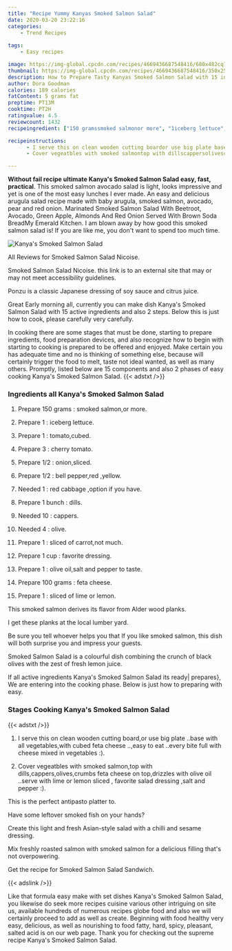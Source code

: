 ```yaml
---
title: "Recipe Yummy Kanyas Smoked Salmon Salad"
date: 2020-03-20 23:22:16
categories:
    - Trend Recipes
    
tags:
    - Easy recipes

image: https://img-global.cpcdn.com/recipes/4669436687548416/680x482cq70/kanyas-smoked-salmon-salad-recipe-main-photo.jpg
thumbnail: https://img-global.cpcdn.com/recipes/4669436687548416/350x250cq70/kanyas-smoked-salmon-salad-recipe-main-photo.jpg
description: How to Prepare Tasty Kanyas Smoked Salmon Salad with 15 ingredients and 2 stages of easy cooking.
author: Dora Goodman
calories: 189 calories
fatContent: 5 grams fat
preptime: PT13M
cooktime: PT2H
ratingvalue: 4.5
reviewcount: 1432
recipeingredient: ["150 gramssmoked salmonor more", "1iceberg lettuce", "1tomatocubed", "3cherry tomato", "1/2onionsliced", "1/2bell pepperred yellow", "1red cabbage option if you have", "1 bunchdills", "10cappers", "4olive", "1sliced of carrotnot much", "1 cupfavorite dressing", "1olive oilsalt and pepper to taste", "100 gramsfeta cheese", "1sliced of lime or lemon"]

recipeinstructions: 
      - I serve this on clean wooden cutting boardor use big plate base with all vegetableswith cubed feta cheese easy to eat every bite full with cheese mixed in vegetables  
      - Cover vegeatbles with smoked salmontop with dillscappersolivescrumbs feta cheese on topdrizzles with olive oil serve with lime or lemon sliced  favorite salad dressing salt and pepper 

---
```




**Without fail recipe ultimate Kanya&#39;s Smoked Salmon Salad easy, fast, practical**. This smoked salmon avocado salad is light, looks impressive and yet is one of the most easy lunches I ever made. An easy and delicious arugula salad recipe made with baby arugula, smoked salmon, avocado, pear and red onion. Marinated Smoked Salmon Salad With Beetroot, Avocado, Green Apple, Almonds And Red Onion Served With Brown Soda BreadMy Emerald Kitchen. I am blown away by how good this smoked salmon salad is! If you are like me, you don&#39;t want to spend too much time.


![Kanya&#39;s Smoked Salmon Salad](https://img-global.cpcdn.com/recipes/4669436687548416/680x482cq70/kanyas-smoked-salmon-salad-recipe-main-photo.jpg "Kanya&#39;s Smoked Salmon Salad")



All Reviews for Smoked Salmon Salad Nicoise.

Smoked Salmon Salad Nicoise. this link is to an external site that may or may not meet accessibility guidelines.

Ponzu is a classic Japanese dressing of soy sauce and citrus juice.


Great Early morning all, currently you can make dish Kanya&#39;s Smoked Salmon Salad with 15 active ingredients and also 2 steps. Below this is just how to cook, please carefully very carefully.

In cooking there are some stages that must be done, starting to prepare ingredients, food preparation devices, and also recognize how to begin with starting to cooking is prepared to be offered and enjoyed. Make certain you has adequate time and no is thinking of something else, because will certainly trigger the food to melt, taste not ideal wanted, as well as many others. Promptly, listed below are 15 components and also 2 phases of easy cooking Kanya&#39;s Smoked Salmon Salad.
{{< adstxt />}}

### Ingredients all Kanya&#39;s Smoked Salmon Salad


1. Prepare 150 grams : smoked salmon,or more.

1. Prepare 1 : iceberg lettuce.

1. Prepare 1 : tomato,cubed.

1. Prepare 3 : cherry tomato.

1. Prepare 1/2 : onion,sliced.

1. Prepare 1/2 : bell pepper,red ,yellow.

1. Needed 1 : red cabbage ,option if you have.

1. Prepare 1 bunch : dills.

1. Needed 10 : cappers.

1. Needed 4 : olive.

1. Prepare 1 : sliced of carrot,not much.

1. Prepare 1 cup : favorite dressing.

1. Prepare 1 : olive oil,salt and pepper to taste.

1. Prepare 100 grams : feta cheese.

1. Prepare 1 : sliced of lime or lemon.


This smoked salmon derives its flavor from Alder wood planks.

I get these planks at the local lumber yard.

Be sure you tell whoever helps you that If you like smoked salmon, this dish will both surprise you and impress your guests.

Smoked Salmon Salad is a colourful dish combining the crunch of black olives with the zest of fresh lemon juice.


If all active ingredients Kanya&#39;s Smoked Salmon Salad its ready| prepares}, We are entering into the cooking phase. Below is just how to preparing with easy.

### Stages Cooking Kanya&#39;s Smoked Salmon Salad

{{< adstxt />}}


1. I serve this on clean wooden cutting board,or use big plate ..base with all vegetables,with cubed feta cheese ..,easy to eat ..every bite full with cheese mixed in vegetables :).



1. Cover vegeatbles with smoked salmon,top with dills,cappers,olives,crumbs feta cheese on top,drizzles with olive oil ..serve with lime or lemon sliced , favorite salad dressing ,salt and pepper :).




This is the perfect antipasto platter to.

Have some leftover smoked fish on your hands?

Create this light and fresh Asian-style salad with a chilli and sesame dressing.

Mix freshly roasted salmon with smoked salmon for a delicious filling that&#39;s not overpowering.

Get the recipe for Smoked Salmon Salad Sandwich.


{{< adslink />}}

Like that formula easy make with set dishes Kanya&#39;s Smoked Salmon Salad, you likewise do seek more recipes cuisine various other intriguing on site us, available hundreds of numerous recipes globe food and also we will certainly proceed to add as well as create. Beginning with food healthy very easy, delicious, as well as nourishing to food fatty, hard, spicy, pleasant, salted acid is on our web page. Thank you for checking out the supreme recipe Kanya&#39;s Smoked Salmon Salad.
